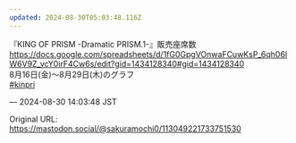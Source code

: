 ```yaml
---
updated: 2024-08-30T05:03:48.116Z
---
```


<p>『KING OF PRISM -Dramatic PRISM.1-』販売座席数<br /><a href="https://docs.google.com/spreadsheets/d/1fG0GpgVOnwaFCuwKsP_6qh06lW6V9Z_vcY0irF4Cw6s/edit?gid=1434128340#gid=1434128340" target="_blank" rel="nofollow noopener noreferrer" translate="no"><span class="invisible">https://</span><span class="ellipsis">docs.google.com/spreadsheets/d</span><span class="invisible">/1fG0GpgVOnwaFCuwKsP_6qh06lW6V9Z_vcY0irF4Cw6s/edit?gid=1434128340#gid=1434128340</span></a><br />8月16日(金)〜8月29日(木)のグラフ<br /><a href="https://mastodon.social/tags/kinpri" class="mention hashtag" rel="tag">#<span>kinpri</span></a></p>

&mdash; 2024-08-30 14:03:48 JST

Original URL: https://mastodon.social/@sakuramochi0/113049221733751530

